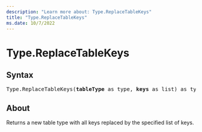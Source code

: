 ```yaml
---
description: "Learn more about: Type.ReplaceTableKeys"
title: "Type.ReplaceTableKeys"
ms.date: 10/7/2022
---
```

# Type.ReplaceTableKeys

## Syntax

<pre>
Type.ReplaceTableKeys(<b>tableType</b> as type, <b>keys</b> as list) as type
</pre>

## About

Returns a new table type with all keys replaced by the specified list of keys.
